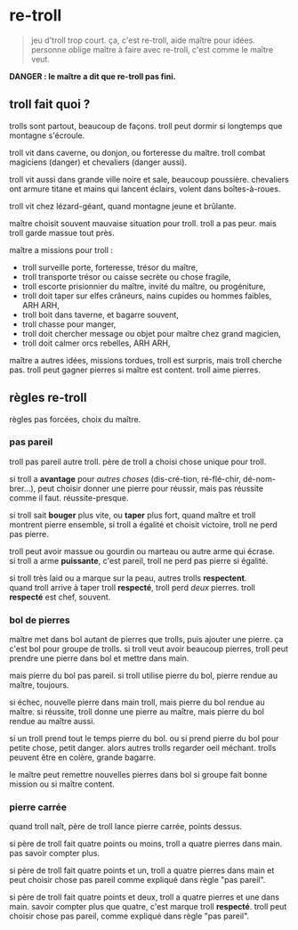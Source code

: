 # re-troll

> jeu d'troll trop court. ça, c'est re-troll, aide maître pour idées. personne oblige maître à faire avec re-troll, c'est comme le maître veut.

**DANGER : le maître a dit que re-troll pas fini.**

## troll fait quoi ?

trolls sont partout, beaucoup de façons. troll peut dormir si longtemps que montagne s'écroule.

troll vit dans caverne, ou donjon, ou forteresse du maître. troll combat magiciens (danger) et chevaliers (danger aussi).

troll vit aussi dans grande ville noire et sale, beaucoup poussière. chevaliers ont armure titane et mains qui lancent éclairs, volent dans boîtes-à-roues.

troll vit chez lézard-géant, quand montagne jeune et brûlante.

maître choisit souvent mauvaise situation pour troll. troll a pas peur. mais troll garde massue tout près.

maître a missions pour troll :

* troll surveille porte, forteresse, trésor du maître,
* troll transporte trésor ou caisse secrète ou chose fragile,
* troll escorte prisionnier du maître, invité du maître, ou progéniture,
* troll doit taper sur elfes crâneurs, nains cupides ou hommes faibles, ARH ARH,
* troll boit dans taverne, et bagarre souvent,
* troll chasse pour manger,
* troll doit chercher message ou objet pour maître chez grand magicien,
* troll doit calmer orcs rebelles, ARH ARH,

maître a autres idées, missions tordues, troll est surpris, mais troll cherche pas. troll peut gagner pierres si maître est content. troll aime pierres.

## règles re-troll

règles pas forcées, choix du maître.

### pas pareil

troll pas pareil autre troll. père de troll a choisi chose unique pour troll.

si troll a **avantage** pour *autres choses* (dis-cré-tion, ré-flé-chir, dé-nom-brer...), peut choisir donner une pierre pour réussir, mais pas réussite comme il faut. réussite-presque.

si troll sait **bouger** plus vite, ou **taper** plus fort, quand maître et troll montrent pierre ensemble, si troll a égalité et choisit victoire, troll ne perd pas pierre.

troll peut avoir massue ou gourdin ou marteau ou autre arme qui écrase.  
si troll a arme **puissante**, c'est pareil, troll ne perd pas pierre si égalité.

si troll très laid ou a marque sur la peau, autres trolls **respectent**.  
quand troll arrive à taper troll **respecté**, troll perd *deux* pierres. troll **respecté** est chef, souvent.

### bol de pierres

maître met dans bol autant de pierres que trolls, puis ajouter une pierre. ça c'est bol pour groupe de trolls. si troll veut avoir beaucoup pierres, troll peut prendre une pierre dans bol et mettre dans main.

mais pierre du bol pas pareil. si troll utilise pierre du bol, pierre rendue au maître, toujours.

si échec, nouvelle pierre dans main troll, mais pierre du bol rendue au maître.
si réussite, troll donne une pierre au maître, mais pierre du bol rendue au maître aussi.

si un troll prend tout le temps pierre du bol. ou si prend pierre du bol pour petite chose, petit danger. alors autres trolls regarder oeil méchant. trolls peuvent être en colère, grande bagarre.

le maître peut remettre nouvelles pierres dans bol si groupe fait bonne mission ou si maître content.

### pierre carrée

quand troll naît, père de troll lance pierre carrée, points dessus.

si père de troll fait quatre points ou moins, troll a quatre pierres dans main. pas savoir compter plus.

si père de troll fait quatre points et un, troll a quatre pierres dans main et peut choisir chose pas pareil comme expliqué dans règle "pas pareil".

si père de troll fait quatre points et deux, troll a quatre pierres et une dans main. savoir compter plus que quatre, c'est marque troll **respecté**. troll peut choisir chose pas pareil, comme expliqué dans règle "pas pareil".
